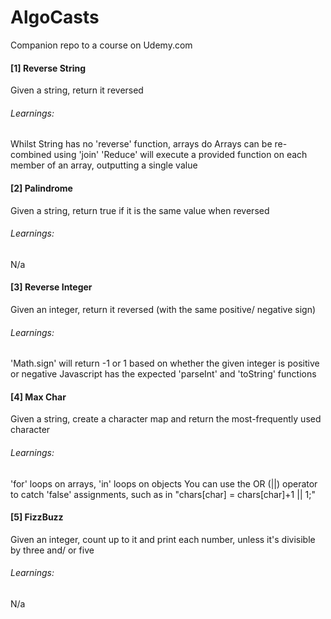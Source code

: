 # AlgoCasts

Companion repo to a course on Udemy.com

#### [1] Reverse String
  Given a string, return it reversed
###### Learnings:
  Whilst String has no 'reverse' function, arrays do
  Arrays can be re-combined using 'join'
  'Reduce' will execute a provided function on each member of an array, outputting a single value

#### [2] Palindrome
  Given a string, return true if it is the same value when reversed
###### Learnings:
  N/a

#### [3] Reverse Integer
  Given an integer, return it reversed (with the same positive/ negative sign)
###### Learnings:
  'Math.sign' will return -1 or 1 based on whether the given integer is positive or negative
  Javascript has the expected 'parseInt' and 'toString' functions

#### [4] Max Char
  Given a string, create a character map and return the most-frequently used character
###### Learnings:
  'for' loops on arrays, 'in' loops on objects
  You can use the OR (||) operator to catch 'false' assignments, such as in "chars[char] = chars[char]+1 || 1;"

#### [5] FizzBuzz
  Given an integer, count up to it and print each number, unless it's divisible by three and/ or five
###### Learnings:
  N/a
